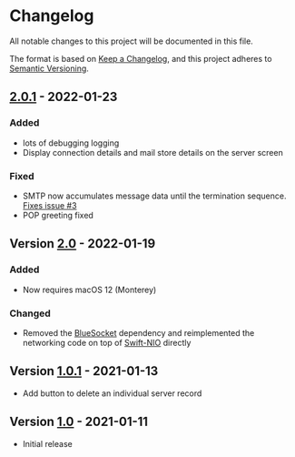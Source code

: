 # Changelog

All notable changes to this project will be documented in this file.

The format is based on [Keep a Changelog](https://keepachangelog.com/en/1.0.0/),
and this project adheres to [Semantic Versioning](https://semver.org/spec/v2.0.0.html).

## [2.0.1] - 2022-01-23

### Added

* lots of debugging logging
* Display connection details and mail store details on the server screen

### Fixed

* SMTP now accumulates message data until the termination sequence. [Fixes issue #3](https://github.com/sbeitzel/Stumpy/issues/3)
* POP greeting fixed


## Version [2.0] - 2022-01-19

### Added

* Now requires macOS 12 (Monterey)

### Changed

* Removed the [BlueSocket](https://github.com/Kitura/BlueSocket) dependency and reimplemented the networking code on top of [Swift-NIO](https://github.com/apple/swift-nio) directly


## Version [1.0.1] - 2021-01-13

* Add button to delete an individual server record


## Version [1.0] - 2021-01-11

* Initial release

[Unreleased]: https://github.com/sbeitzel/Stumpy/compare/2.0.1...HEAD
[2.0.1]: https://github.com/sbeitzel/Stumpy/compare/2.0...2.0.1
[2.0]: https://github.com/sbeitzel/Stumpy/compare/1.0.1...2.0
[1.0.1]: https://github.com/sbeitzel/Stumpy/compare/1.0...1.0.1
[1.0]: https://github.com/sbeitzel/Stumpy/releases/tag/1.0

